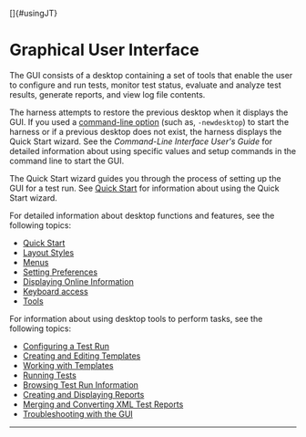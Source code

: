 <!---
  $Id$

  Copyright (c) 2001, 2024, Oracle and/or its affiliates. All rights reserved.
  DO NOT ALTER OR REMOVE COPYRIGHT NOTICES OR THIS FILE HEADER.

  This code is free software; you can redistribute it and/or modify it
  under the terms of the GNU General Public License version 2 only, as
  published by the Free Software Foundation.  Oracle designates this
  particular file as subject to the "Classpath" exception as provided
  by Oracle in the LICENSE file that accompanied this code.

  This code is distributed in the hope that it will be useful, but WITHOUT
  ANY WARRANTY; without even the implied warranty of MERCHANTABILITY or
  FITNESS FOR A PARTICULAR PURPOSE.  See the GNU General Public License
  version 2 for more details (a copy is included in the LICENSE file that
  accompanied this code).

  You should have received a copy of the GNU General Public License version
  2 along with this work; if not, write to the Free Software Foundation,
  Inc., 51 Franklin St, Fifth Floor, Boston, MA 02110-1301 USA.

  Please contact Oracle, 500 Oracle Parkway, Redwood Shores, CA 94065 USA
  or visit www.oracle.com if you need additional information or have any
  questions.
-->

[]{#usingJT}

# Graphical User Interface

The GUI consists of a desktop containing a set of tools that enable the user to configure and run
tests, monitor test status, evaluate and analyze test results, generate reports, and view log file
contents.

The harness attempts to restore the previous desktop when it displays the GUI. If you used a
[command-line option](../command/setupCommands.html) (such as, `-newdesktop`) to start the harness
or if a previous desktop does not exist, the harness displays the Quick Start wizard. See the
*Command-Line Interface User\'s Guide* for detailed information about using specific values and
setup commands in the command line to start the GUI.

The Quick Start wizard guides you through the process of setting up the GUI for a test run. See
[Quick Start](../start/quickStart.html) for information about using the Quick Start wizard.

For detailed information about desktop functions and features, see the following topics:

-   [Quick Start](../start/quickStart.html)
-   [Layout Styles](desktopStyles.html)
-   [Menus](desktopMenus.html)
-   [Setting Preferences](prefsDialog.html)
-   [Displaying Online Information](openHelp.html)
-   [Keyboard access](keyboardAccess.html)
-   [Tools](ui.html)

For information about using desktop tools to perform tasks, see the following topics:

-   [Configuring a Test Run](../confEdit/overview.html)
-   [Creating and Editing Templates](../admin/templateDialog.html)
-   [Working with Templates](../templates/usingTemplate.html)
-   [Running Tests](../run/running.html)
-   [Browsing Test Run Information](../browse/browsing.html)
-   [Creating and Displaying Reports](../report/usingReports.html)
-   [Merging and Converting XML Test Reports](../mergeReports/mergeReports.html)
-   [Troubleshooting with the GUI](../concepts/troubleshooting.html)

----------------------------------------------------------------------------------------------------


